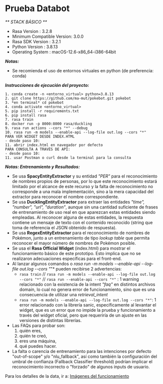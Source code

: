# Prueba Databot #

_** STACK BÁSICO **_

- Rasa Version      :         3.2.8
- Minimum Compatible Version: 3.0.0
- Rasa SDK Version  :         3.2.1
- Python Version    :         3.8.13
- Operating System  :         macOS-12.6-x86_64-i386-64bit

_**Notas:**_ 

- Se recomienda el uso de entornos virtuales en python (de preferencia: conda)

_**Instrucciones de ejecución del proyecto:**_

```
1. conda create -n <entorno_virtual> python=3.8.13
2. git clone https://github.com/ma-mut/pokebot.git pokebot
3. *en terminal* cd pokebot
4. conda activate <entorno_virtual>
5. pip install -r requirements.txt
6. pip install rasa
7. rasa train
8. docker run -p 8000:8000 rasa/duckling
9. rasa run actions --cors "*" --debug
10. rasa run -m models --enable-api --log-file out.log --cors "*"
PARA VER WIDGET DESDE INDEX.HTML
- desde paso 10:
11. abrir index.html en navegador por defecto
PARA CONSULTA A TRAVÉS DE API:
- desde paso 10:
11. usar Postman o curl desde la terminal para la consulta
```

_**Notas: Entrenamiento y Resultados:**_ 

- Se usa **SpacyEntityExtractor** y su entidad *"PER"* para el reconocimiento de nombres propios de personas, por lo que este reconocimiento estará limitado por el alcance de este recurso y la falta de reconocimiento no corresponde a una mala implementación, sino a la mera capacidad del extractor para reconocer el nombre correspondiente.
- Se usa **DucklingEntityExtractor** para extraer las entidades *"time", "number", "url", "duration"*, aunque sin una cantidad suficiente de frases de entrenamiento de uso real en que aparezcan estas entidades siendo empleadas. Al reconocer alguna de estas entidades, la respuesta contiene un mensaje de texto con el contenido reconocido (string que toma de referencia el JSON obtenido de respuesta).
- Se usa **RegexEntityExtractor** para el reconocimiento de nombres de Pokémon, junto a un entrenamiento de tipo *lookup table* que permita reconocer el mayor número de nombres de Pokémon posible.
- Se usa el **Rasa Official Widget** (index.html) para mostrar el funcionamiento básico de este prototipo. Esto implica que no se realizaron adecuaciones específicas para el front-end.
- Al lanzar algunos comandos  o *rasa run -m models --enable-api --log-file out.log --cors "*"* pueden recibirse 2 advertencias:
    - ```rasa train``` // ```rasa run -m models --enable-api --log-file out.log --cors "*"``` // ```rasa run --enable-api --cors "*"``` :  1 warning relacionado con la existencia de la intent *"faq"* en distintos archivos domain, lo cual no genera error de funcionamiento, sino que es una consecuencia de utilizar una *retrieval_intent*
    - ```rasa run -m models --enable-api --log-file out.log --cors "*"```: 1 error relacionado con la librería sanic, específicamente al levantar el widget, que es un error que no impide la prueba y funcionamiento a través del widget oficial, pero que requeriría de un ajuste en las versiones de distintas librerías.
- Las FAQs para probar son: 
    1. quién eres, 
    2. quién te creó, 
    3. eres una máquina, 
    4. qué puedes hacer. 
- La falta o carencia de entrenamiento para las intenciones por defecto "out-of-scope" y/o "nlu_fallback", así como también la configuración del umbral de confianza (Fallback Classifier threshold) podrían implicar el reconocimiento incorrecto o "forzado" de algunos inputs de usuario.

Para los detalles de la data, ir a: [Imágenes del funcionamiento](/images/README.md)